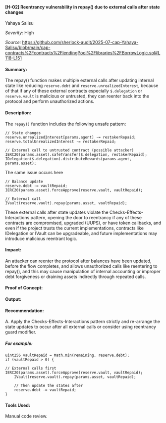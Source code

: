 #### [H-02] Reentrancy vulnerability in repay() due to external calls after state changes

Yahaya Salisu

_Severity:_ High

_Source:_ https://github.com/sherlock-audit/2025-07-cap-Yahaya-Salisu/blob/main/cap-contracts%2Fcontracts%2FlendingPool%2Flibraries%2FBorrowLogic.sol#L118-L151



#### Summary:
The repay() function makes multiple external calls after updating internal state like reducing `reserve.debt` and `reserve.unrealizedInterest`, because of that if any of these external contracts especially `$.delegation` or `reserve.vault` is malicious or untrusted, they can reenter back into the protocol and perform unauthorized actions.



#### Description:
The `repay()` function includes the following unsafe pattern:

```solidity
// State changes 
reserve.unrealizedInterest[params.agent] -= restakerRepaid;
reserve.totalUnrealizedInterest -= restakerRepaid;

// External call to untrusted contract (possible attacker)
IERC20(params.asset).safeTransfer($.delegation, restakerRepaid);
IDelegation($.delegation).distributeRewards(params.agent, params.asset);
```

The same issue occurs here

```solidity
// Balance update 
reserve.debt -= vaultRepaid;
IERC20(params.asset).forceApprove(reserve.vault, vaultRepaid);

// External call
IVault(reserve.vault).repay(params.asset, vaultRepaid);
```

These external calls after state updates violate the Checks-Effects-Interactions pattern, opening the door to reentrancy if any of these contracts are compromised, upgraded (UUPS), or have token callbacks, and even if the project trusts the current implementations, contracts like IDelegation or IVault can be upgradeable, and future implementations may introduce malicious reentrant logic.



#### Impact:
An attacker can reenter the protocol after balances have been updated, before the flow completes, and allows unauthorized calls like reentering to repay(), and this may cause manipulation of internal accounting or improper debt forgiveness or draining assets indirectly through repeated calls.



#### Proof of Concept:



#### Output:



#### Recommendation:
A. Apply the Checks-Effects-Interactions pattern strictly and re-arrange the state updates to occur after all external calls or consider using reentrancy guard modifier.

##### For example:
```solidity
uint256 vaultRepaid = Math.min(remaining, reserve.debt);
if (vaultRepaid > 0) {
   
// External calls first IERC20(params.asset).forceApprove(reserve.vault, vaultRepaid);
    IVault(reserve.vault).repay(params.asset, vaultRepaid);
    
    // Then update the states after 
    reserve.debt -= vaultRepaid;
}
```



#### Tools Used:
Manual code review.